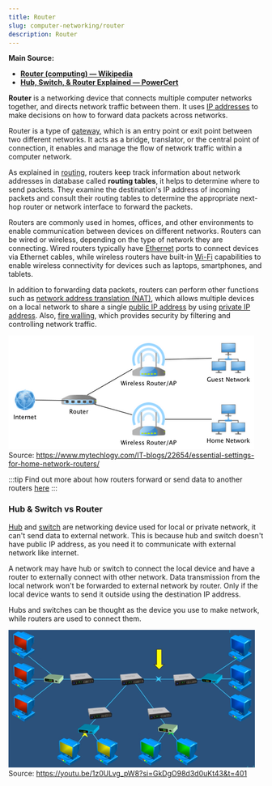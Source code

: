 ```yaml
---
title: Router
slug: computer-networking/router
description: Router
---
```


**Main Source:**

- **[Router (computing) — Wikipedia](<https://en.wikipedia.org/wiki/Router_(computing)>)**
- **[Hub, Switch, & Router Explained — PowerCert](https://youtu.be/1z0ULvg_pW8?si=6F-oF8maBovN6VnN)**

**Router** is a networking device that connects multiple computer networks together, and directs network traffic between them. It uses [IP addresses](/cs-notes/computer-networking/ip-address) to make decisions on how to forward data packets across networks.

Router is a type of [gateway](/cs-notes/computer-networking/gateway), which is an entry point or exit point between two different networks. It acts as a bridge, translator, or the central point of connection, it enables and manage the flow of network traffic within a computer network.

As explained in [routing](/cs-notes/computer-networking/routing), routers keep track information about network addresses in database called **routing tables**, it helps to determine where to send packets. They examine the destination's IP address of incoming packets and consult their routing tables to determine the appropriate next-hop router or network interface to forward the packets.

Routers are commonly used in homes, offices, and other environments to enable communication between devices on different networks. Routers can be wired or wireless, depending on the type of network they are connecting. Wired routers typically have [Ethernet](/cs-notes/computer-networking/ethernet) ports to connect devices via Ethernet cables, while wireless routers have built-in [Wi-Fi](/cs-notes/computer-networking/wi-fi) capabilities to enable wireless connectivity for devices such as laptops, smartphones, and tablets.

In addition to forwarding data packets, routers can perform other functions such as [network address translation (NAT)](/cs-notes/computer-networking/nat), which allows multiple devices on a local network to share a single [public IP address](/cs-notes/computer-networking/ip-address#public-ip-address) by using [private IP address](/cs-notes/computer-networking/ip-address#private-ip-address). Also, [fire walling](/cs-notes/computer-security/network-security#firewall), which provides security by filtering and controlling network traffic.

![Example of router connecting network together](./router-example.png)  
Source: https://www.mytechlogy.com/IT-blogs/22654/essential-settings-for-home-network-routers/

:::tip
Find out more about how routers forward or send data to another routers [here](/cs-notes/computer-networking/routing)
:::

### Hub & Switch vs Router

[Hub](/cs-notes/computer-networking/hubs) and [switch](/cs-notes/computer-networking/switch) are networking device used for local or private network, it can't send data to external network. This is because hub and switch doesn't have public IP address, as you need it to communicate with external network like internet.

A network may have hub or switch to connect the local device and have a router to externally connect with other network. Data transmission from the local network won't be forwarded to external network by router. Only if the local device wants to send it outside using the destination IP address.

Hubs and switches can be thought as the device you use to make network, while routers are used to connect them.

![Several local networks connected with switch and externally connected with router](./hub-switch-vs-router.png)  
Source: https://youtu.be/1z0ULvg_pW8?si=GkDgO98d3d0uKt43&t=401
